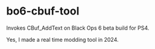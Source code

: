 # bo6-cbuf-tool

Invokes CBuf_AddText on Black Ops 6 beta build for PS4.

Yes, I made a real time modding tool in 2024.
